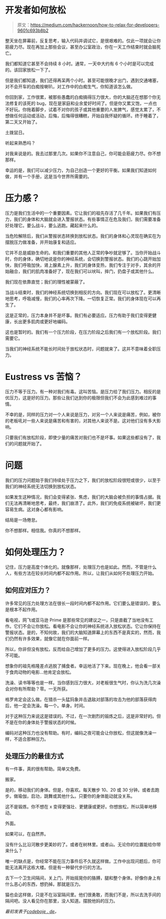 # 开发者如何放松

> 原文：<https://medium.com/hackernoon/how-to-relax-for-developers-9601c693b8b2>

整天坐在屏幕前，反复思考，输入代码并调试它，是很艰难的。仅此一项就会让你筋疲力尽。现在再加上那些会议，甚至办公室政治，你在一天工作结束时就会脑死亡。

我们都知道它甚至不会持续 8 小时。通常，一天中大约有 6 个小时是可以完成的。该回家放松一下了。

但是我们都知道，我们还得再呆两个小时。甚至可能很晚才出门，遇到交通堵塞，对不会开车的白痴按喇叭，对工作中的白痴生气，你知道该怎么做。

你回到家，工作很累，被那些愚蠢的白痴搞得压力很大，你的大脑还在想那个你无法修复的该死的 bug，现在是家庭和业余爱好时间了。但是你又累又饱，一点也不好玩。你拖着脚步，试着不对你的孩子或其他重要的人发脾气，感觉太累了，不想做任何运动或活动，后悔，后悔得很糟糕，开始自我怀疑的循环。终于睡着了，第二天又开始了。

土拨鼠日。

听起来熟悉吗？

对我来说是的。我去过那里几次。如果你不注意自己，你可能会筋疲力尽。你不想那样。

幸运的是，我们可以减少压力，为自己创造一个更好的平衡。如果我们知道如何做，并有一个手册，这是当今世界所需要的。

# 压力感？

压力是我们生活中的一个重要因素。它让我们的祖先存活了几千年。如果我们有压力，我们的身体和大脑就会进入警报状态。有些事情正在危及我们，我们需要准备好处理它。要么战斗，要么逃跑。藏起来什么的。

当危险解除后，我们从警报状态转换到放松状态。我们的身体和心灵现在确实在为摆脱压力做准备，并开始康复和适应。

它并不总是威胁生命的。和我们重要的其他人正常的争吵就足够了。当你开始战斗时，你的身体，确切地说是你的神经系统，会切换到警报状态。我们的心跳开始加快，我们呼吸加快，肾上腺素上升，我们的身体变热，我们专注于对手，其余的开始融合，我们的肌肉准备好了，现在我们可以吠叫，摔门，扔盘子或其他什么。

我们现在依靠直觉；我们的理性被蒙蔽了。

当战斗结束时，我们的神经系统切换到相反的方向。我们现在可以放松了。更清晰地思考，呼吸减慢，我们的心率再次下降。一切恢复正常。我们的身体现在可以再生了。

这是正常的，压力本身并不是坏事。我们有必要适应。压力有助于我们变得更健康，长出更多肌肉或更好地编码。

这也是暂时的。我们有一个压力阶段，在压力阶段之后我们有一个放松阶段。我们需要它。

当我们的神经系统不能长时间处于放松状态时，问题就来了。这并不意味着全职压力。

# Eustress vs 苦恼？

压力不等于压力。有一种对我们有毒。这叫苦恼。是压力给了我们压力。相反的是优压力，这是好的压力。那些让我们达到你的极限但我们不会为此感到难过的事情。

不幸的是，同样的压力对一个人来说是压力，对另一个人来说是痛苦，例如，被你的老板吼对一些人来说是痛苦和有害的，对其他人来说不是。这对他们没有多大影响。

只要我们有放松阶段，即使少量的痛苦对我们也不是坏事。如果这些都没有了，我们的问题就开始了。

# 问题

我们的压力问题始于我们持续处于压力之下，我们的放松阶段很短或很少，以至于我们的神经系统无法切换到放松状态。

如果发生这种情况，我们会变得紧张、焦虑，我们的大脑会被负担的事情占据。我们无法再清晰地思考，最终，我们崩溃了。此外，我们的免疫系统被破坏，我们更容易生病。这对身心都有影响。

结局是一场倦怠。

你不想那样。相信我。你真的不想那样。

# 如何处理压力？

记住，压力是高度个体化的。就像那样，处理压力也是如此。然而，不管是什么人，有些方法在较长时间内都不起作用。所以，让我们从如何不处理压力开始。

## 如何应对压力？

许多常见的压力处理方法在很长一段时间内都不起作用。它们要么是错误的，要么是根本不起作用。

看电视，网飞或亚马逊 Prime 是那些常见的建议之一，只是直截了当地没有工作。它们不会让你放松。看电影不会让你的神经系统进入放松状态。它让你保持在警报状态。是的，不知何故，我们的大脑知道屏幕上的东西不是真实的，然而，我们仍然有许多效果，就像它就在你面前一样。

所以，你非但没有放松，反而给自己增加了更多的压力。这使得进入放松阶段几乎不可能。

想象你的祖先格隆差点逃脱了捕食者。幸运地活了下来。现在晚上，他会看一部关于食肉动物的电影…他肯定会放松。

洗澡、读书等等也是一样。当你感到压力很大，对老板很生气时，你认为洗几次澡会对你有所帮助？零。一无所获。

格罗肯定会这么做。在猎杀一头猛犸象并击退敌对部落的攻击为他的部落获得肉后，他一定会洗澡。每一个。单身。时间。

对于这种压力来说这是错误的。不过，在一次剧烈的锻炼之后，这是非常好的。但不是在你的身体处于警报状态的时候。

编码对这种压力也没有帮助。有时，编码之夜可能会让你放松，但这就像洗澡一样，不适合那种压力。

## 处理压力的最佳方式

有一件事，真的很有帮助。简单又免费。

搬家。

是的，移动我们的身体。但是，你喜欢。每天散步 10、20 或 30 分钟。或者去跑步。做瑜伽，启功，跳舞或其他什么。只要你的身体能动就没关系。

这不是锻炼。你不想在 x 变得更强壮、更健康或更好。你想放松，所以简单地移动。

外面。

如果可以，在自然界。

没有什么比沿河散步更美妙的了。或者在树林里。或者山。无论你的位置能给你带来什么？

唯一的缺点是，你经常不能在压力事件后不久就这样做。工作中出现问题后，你可能无法离开这栋大楼。但是有一种替代步行的方法。

去下一个卫生间隔间，关上门，开始摇晃你的胳膊，腿和整个身体。好像你身上有什么恶心的东西，想扔掉。那就是压力。

猫也会这样做，只是不在浴室隔间里。他们很勇敢，而我们不是，所以去洗手间的隔间吧。没人看见你在那里，没人知道。摆脱他妈的压力。

*最初发表于*[*codeboje . de*](http://codeboje.de/how-to-relax-for-developers/)*。*